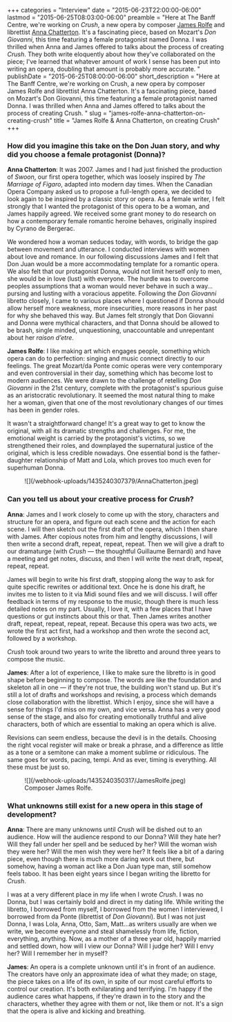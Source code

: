 +++
categories = "Interview"
date = "2015-06-23T22:00:00-06:00"
lastmod = "2015-06-25T08:03:00-06:00"
preamble = "Here at The Banff Centre, we're working on *Crush*, a new opera by composer [James Rolfe](/scene/people/james-rolfe/) and librettist [Anna Chatterton](/scene/people/anna-chatterton/). It's a fascinating piece, based on Mozart's *Don Giovanni*, this time featuring a female protagonist named Donna. I was thrilled when Anna and James offered to talks about the process of creating *Crush*. They both write eloquently about how they've collaborated on the piece; I've learned that whatever amount of work I sense has been put into writing an opera, doubling that amount is probably more accurate. "
publishDate = "2015-06-25T08:00:00-06:00"
short_description = "Here at The Banff Centre, we're working on Crush, a new opera by composer James Rolfe and librettist Anna Chatterton. It's a fascinating piece, based on Mozart's Don Giovanni, this time featuring a female protagonist named Donna. I was thrilled when Anna and James offered to talks about the process of creating Crush. "
slug = "james-rolfe-anna-chatterton-on-creating-crush"
title = "James Rolfe &amp; Anna Chatterton, on creating Crush"
+++

### How did you imagine this take on the Don Juan story, and why did you choose a female protagonist (Donna)?

**Anna Chatterton**:  It was 2007. James and I had just finished the production of *Swoon*, our first opera together, which was loosely inspired by *The Marriage of Figaro*, adapted into modern day times. When the Canadian Opera Company asked us to propose a full-length opera, we decided to look again to be inspired by a classic story or opera. As a female writer, I felt strongly that I wanted the protagonist of this opera to be a woman, and James happily agreed. We received some grant money to do research on how a contemporary female romantic heroine behaves, originally inspired by Cyrano de Bergerac. 

We wondered how a woman seduces today, with words, to bridge the gap between movement and utterance. I conducted interviews with women about love and romance. In our following discussions James and I felt that Don Juan would be a more accommodating template for a romantic opera. We also felt that our protagonist Donna, would not limit herself only to men, she would be in love (lust) with everyone. The hurdle was to overcome peoples assumptions that a woman would never behave in such a way…pursing and lusting with a voracious appetite.  Following the *Don Giovanni* libretto closely, I came to various places where I questioned if Donna should allow herself more weakness, more insecurities, more reasons in her past for why she behaved this way. But James felt strongly that Don Giovanni and Donna were mythical characters, and that Donna should be allowed to be brash, single minded, unquestioning, unaccountable and unrepentant about her *raison d’etre*. 

**James Rolfe**:  I like making art which engages people, something which opera can do to perfection: singing and music connect directly to our feelings. The great Mozart/da Ponte comic operas were very contemporary and even controversial in their day, something which has become lost to modern audiences. We were drawn to the challenge of retelling *Don Giovanni* in the 21st century, complete with the protagonist's spurious guise as an aristocratic revolutionary. It seemed the most natural thing to make her a woman, given that one of the most revolutionary changes of our times has been in gender roles. 

It wasn't a straightforward change! It's a great way to get to know the original, with all its dramatic strengths and challenges. For me, the emotional weight is carried by the protagonist's victims, so we strengthened their roles, and downplayed the supernatural justice of the original, which is less credible nowadays. One essential bond is the father-daughter relationship of Matt and Lola, which proves too much even for superhuman Donna.

<figure data-type="image">
![](/webhook-uploads/1435240307379/AnnaChatterton.jpeg)
</figure>

### Can you tell us about your creative process for *Crush*?

**Anna**:  James and I work closely to come up with the story, characters and structure for an opera, and figure out each scene and the action for each scene. I will then sketch out the first draft of the opera, which I then share with James. After copious notes from him and lengthy discussions, I will then write a second draft, repeat, repeat, repeat. Then we will give a draft to our dramaturge (with *Crush* — the thoughtful Guillaume Bernardi) and have a meeting and get notes, discuss, and then I will write the next draft, repeat, repeat, repeat. 

James will begin to write his first draft, stopping along the way to ask for quite specific rewrites or additional text. Once he is done his draft, he invites me to listen to it via Midi sound files and we will discuss. I will offer feedback in terms of my response to the music, though there is much less detailed notes on my part. Usually, I love it, with a few places that I have questions or gut instincts about this or that. Then James writes another draft, repeat, repeat, repeat, repeat. Because this opera was two acts, we wrote the first act first, had a workshop and then wrote the second act, followed by a workshop. 

*Crush* took around two years to write the libretto and around three years to compose the music.

**James**: After a lot of experience, I like to make sure the libretto is in good shape before beginning to compose. The words are like the foundation and skeleton all in one — if they're not true, the building won't stand up. But it's still a lot of drafts and workshops and revising, a process which demands close collaboration with the librettist. Which I enjoy, since she will have a sense for things I'd miss on my own, and vice versa. Anna has a very good sense of the stage, and also for creating emotionally truthful and alive characters, both of which are essential to making an opera which is alive.

Revisions can seem endless, because the devil is in the details. Choosing the right vocal register will make or break a phrase, and a difference as little as a tone or a semitone can make a moment sublime or ridiculous. The same goes for words, pacing, tempi. And as ever, timing is everything. All these must be just so.

<figure data-type="image">
![](/webhook-uploads/1435240350317/JamesRolfe.jpeg)
<figcaption>Composer James Rolfe.</figcaption>
</figure>

### What unknowns still exist for a new opera in this stage of development?

**Anna**: There are many unknowns until *Crush* will be dished out to an audience. How will the audience respond to our Donna? Will they hate her? Will they fall under her spell and be seduced by her? Will the woman wish they were her? Will the men wish they were her? It feels like a bit of a daring piece, even though there is much more daring work out there, but somehow, having a woman act like a Don Juan type man, still somehow feels taboo. It has been eight years since I began writing the libretto for *Crush*. 

I was at a very different place in my life when I wrote *Crush*. I was no Donna, but I was certainly bold and direct in my dating life. While writing the libretto, I borrowed from myself, I borrowed from the women I interviewed, I borrowed from da Ponte (librettist of *Don Giovanni*). But I was not just Donna, I was Lola, Anna, Otto, Sam, Matt...as writers usually are when we write, we become everyone and steal shamelessly from life, fiction, everything, anything. Now, as a mother of a three year old, happily married and settled down, how will I view our Donna? Will I judge her? Will I envy her? Will I remember her in myself? 

**James**: An opera is a complete unknown until it's in front of an audience. The creators have only an approximate idea of what they made; on stage, the piece takes on a life of its own, in spite of our most careful efforts to control our creation. It's both exhilarating and terrifying. I'm happy if the audience cares what happens, if they're drawn in to the story and the characters, whether they agree with them or not, like them or not. It's a sign that the opera is alive and kicking and breathing.
